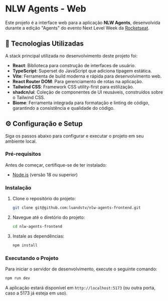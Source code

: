 # NLW Agents - Web

Este projeto é a interface web para a aplicação **NLW Agents**, desenvolvida durante a edição "Agents" do evento Next Level Week da [Rocketseat](https://rocketseat.com.br).

## 🚀 Tecnologias Utilizadas

A stack principal utilizada no desenvolvimento deste projeto foi:

- **React**: Biblioteca para construção de interfaces de usuário.
- **TypeScript**: Superset do JavaScript que adiciona tipagem estática.
- **Vite**: Ferramenta de build moderna e rápida para desenvolvimento web.
- **React Router DOM**: Para gerenciamento de rotas na aplicação.
- **Tailwind CSS**: Framework CSS utility-first para estilização.
- **shadcn/ui**: Coleção de componentes de UI reusáveis, construídos sobre o Tailwind CSS.
- **Biome**: Ferramenta integrada para formatação e linting de código, garantindo a consistência e qualidade do código.

## ⚙️ Configuração e Setup

Siga os passos abaixo para configurar e executar o projeto em seu ambiente local.

### Pré-requisitos

Antes de começar, certifique-se de ter instalado:

- [Node.js](https://nodejs.org/) (versão 18 ou superior)

### Instalação

1.  Clone o repositório do projeto:
    ```bash
    git clone git@github.com:luandstv/nlw-agents-frontend.git
    ```
2.  Navegue até o diretório do projeto:
    ```bash
    cd nlw-agents-frontend
    ```
3.  Instale as dependências:
    ```bash
    npm install
    ```

### Executando o Projeto

Para iniciar o servidor de desenvolvimento, execute o seguinte comando:

```bash
npm run dev
```

A aplicação estará disponível em `http://localhost:5173` (ou outra porta, caso a 5173 já esteja em uso).
